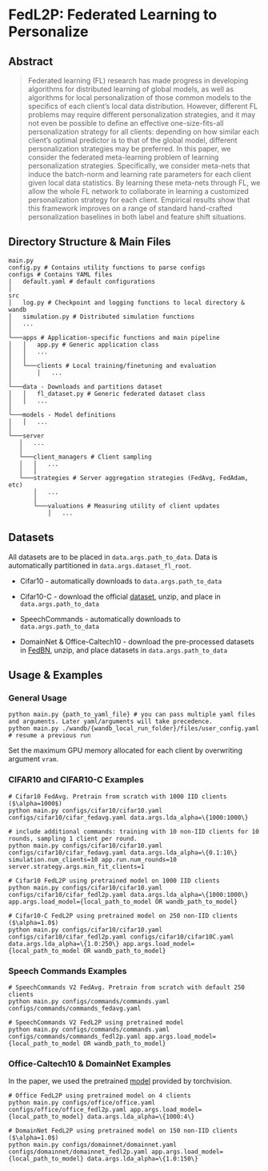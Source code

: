 # FedL2P: Federated Learning to Personalize

## Abstract
> Federated learning (FL) research has made progress in developing algorithms for distributed learning of global models, as well as algorithms for local personalization of those common models to the specifics of each client’s local data distribution. However, different FL problems may require different personalization strategies, and it may not even be possible to define an effective one-size-fits-all personalization strategy for all clients: depending on how similar each client’s optimal predictor is to that of the global model, different personalization strategies may be preferred. In this paper, we consider the federated meta-learning problem of learning personalization strategies. Specifically, we consider meta-nets that induce the batch-norm and learning rate parameters for each client given local data statistics. By learning these meta-nets through FL, we allow the whole FL network to collaborate in learning a customized personalization strategy for each client. Empirical results show that this framework improves on a range of standard hand-crafted personalization baselines in both label and feature shift situations.

## Directory Structure \& Main Files

```
main.py
config.py # Contains utility functions to parse configs
configs # Contains YAML files
|   default.yaml # default configurations
│
src
│   log.py # Checkpoint and logging functions to local directory & wandb
│   simulation.py # Distributed simulation functions 
│   ...
│
└───apps # Application-specific functions and main pipeline
│   │   app.py # Generic application class
│   │   ...
│   │
│   └───clients # Local training/finetuning and evaluation
│       │   ...
│   
└───data - Downloads and partitions dataset
│   │   fl_dataset.py # Generic federated dataset class
│   │   ...
│
└───models - Model definitions
│   │   ...
│
└───server
   │   ...
   │
   └───client_managers # Client sampling
   │   │   ...
   │   │
   └───strategies # Server aggregation strategies (FedAvg, FedAdam, etc)
       │   ...
       │   
       └───valuations # Measuring utility of client updates
           │   ...
```

## Datasets

All datasets are to be placed in `data.args.path_to_data`. Data is automatically partitioned in `data.args.dataset_fl_root`.

- Cifar10 - automatically downloads to `data.args.path_to_data`

- Cifar10-C - download the official [dataset](https://zenodo.org/record/2535967), unzip, and place in `data.args.path_to_data`

- SpeechCommands - automatically downloads to `data.args.path_to_data`

- DomainNet & Office-Caltech10 - download the pre-processed datasets in [FedBN](https://github.com/med-air/FedBN), unzip, and place datasets in `data.args.path_to_data`

## Usage & Examples

### General Usage

```
python main.py {path_to_yaml_file} # you can pass multiple yaml files and arguments. Later yaml/arguments will take precedence.
python main.py ./wandb/{wandb_local_run_folder}/files/user_config.yaml # resume a previous run
```

Set the maximum GPU memory allocated for each client by overwriting argument `vram`.

### CIFAR10 and CIFAR10-C Examples

```
# Cifar10 FedAvg. Pretrain from scratch with 1000 IID clients ($\alpha=1000$)
python main.py configs/cifar10/cifar10.yaml configs/cifar10/cifar_fedavg.yaml data.args.lda_alpha=\{1000:1000\} 

# include additional commands: training with 10 non-IID clients for 10 rounds, sampling 1 client per round.
python main.py configs/cifar10/cifar10.yaml configs/cifar10/cifar_fedavg.yaml data.args.lda_alpha=\{0.1:10\} simulation.num_clients=10 app.run.num_rounds=10 server.strategy.args.min_fit_clients=1

# Cifar10 FedL2P using pretrained model on 1000 IID clients
python main.py configs/cifar10/cifar10.yaml configs/cifar10/cifar_fedl2p.yaml data.args.lda_alpha=\{1000:1000\} app.args.load_model={local_path_to_model OR wandb_path_to_model}

# Cifar10-C FedL2P using pretrained model on 250 non-IID clients ($\alpha=1.0$)
python main.py configs/cifar10/cifar10.yaml configs/cifar10/cifar_fedl2p.yaml configs/cifar10/cifar10C.yaml data.args.lda_alpha=\{1.0:250\} app.args.load_model={local_path_to_model OR wandb_path_to_model}
```

### Speech Commands Examples
```
# SpeechCommands V2 FedAvg. Pretrain from scratch with default 250 clients
python main.py configs/commands/commands.yaml configs/commands/commands_fedavg.yaml 

# SpeechCommands V2 FedL2P using pretrained model 
python main.py configs/commands/commands.yaml configs/commands/commands_fedl2p.yaml app.args.load_model={local_path_to_model OR wandb_path_to_model}
```

### Office-Caltech10 & DomainNet Examples

In the paper, we used the pretrained [model](https://download.pytorch.org/models/resnet18-f37072fd.pth) provided by torchvision.

```
# Office FedL2P using pretrained model on 4 clients
python main.py configs/office/office.yaml configs/office/office_fedl2p.yaml app.args.load_model={local_path_to_model} data.args.lda_alpha=\{1000:4\}

# DomainNet FedL2P using pretrained model on 150 non-IID clients ($\alpha=1.0$) 
python main.py configs/domainnet/domainnet.yaml configs/domainnet/domainnet_fedl2p.yaml app.args.load_model={local_path_to_model} data.args.lda_alpha=\{1.0:150\}
``` 